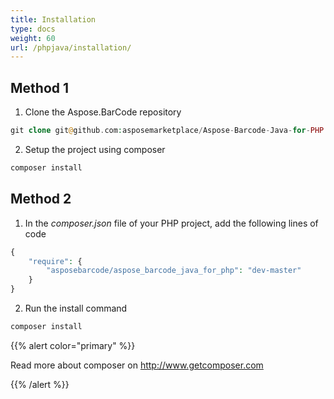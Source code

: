 ```yaml
---
title: Installation
type: docs
weight: 60
url: /phpjava/installation/
---
```


## **Method 1**
1. Clone the Aspose.BarCode repository

``` php
git clone git@github.com:asposemarketplace/Aspose-Barcode-Java-for-PHP.git
```

2. Setup the project using composer

``` php 
composer install
```

## **Method 2**
1. In the *composer.json* file of your PHP project, add the following lines of code

``` php
{    
    "require": {        
        "asposebarcode/aspose_barcode_java_for_php": "dev-master"    
    }
}

```

2. Run the install command

``` php 
composer install
```

{{% alert color="primary" %}} 

Read more about composer on http://www.getcomposer.com

{{% /alert %}} 
